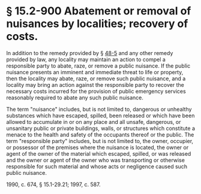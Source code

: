 # § 15.2-900 Abatement or removal of nuisances by localities; recovery of costs.

<p>In addition to the remedy provided by § <a href='http://law.lis.virginia.gov/vacode/48-5/'>48-5</a> and any other remedy provided by law, any locality may maintain an action to compel a responsible party to abate, raze, or remove a public nuisance. If the public nuisance presents an imminent and immediate threat to life or property, then the locality may abate, raze, or remove such public nuisance, and a locality may bring an action against the responsible party to recover the necessary costs incurred for the provision of public emergency services reasonably required to abate any such public nuisance.</p><p>The term "nuisance" includes, but is not limited to, dangerous or unhealthy substances which have escaped, spilled, been released or which have been allowed to accumulate in or on any place and all unsafe, dangerous, or unsanitary public or private buildings, walls, or structures which constitute a menace to the health and safety of the occupants thereof or the public. The term "responsible party" includes, but is not limited to, the owner, occupier, or possessor of the premises where the nuisance is located, the owner or agent of the owner of the material which escaped, spilled, or was released and the owner or agent of the owner who was transporting or otherwise responsible for such material and whose acts or negligence caused such public nuisance.</p><p>1990, c. 674, § 15.1-29.21; 1997, c. 587.</p>